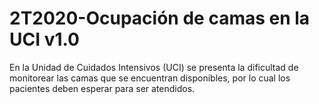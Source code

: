 # 2T2020-Ocupación de camas en la UCI v1.0
En la Unidad de Cuidados Intensivos (UCI) se presenta la dificultad de monitorear las camas que se encuentran disponibles, por lo cual los pacientes deben esperar para ser atendidos.
